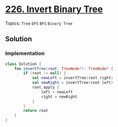 # [226. Invert Binary Tree](https://leetcode.com/problems/invert-binary-tree)

Topics: `Tree` `DFS` `BFS` `Binary Tree`

## Solution

### Implementation

```kotlin
class Solution {
    fun invertTree(root: TreeNode?): TreeNode? {
        if (root != null) {
            val newLeft = invertTree(root.right)
            val newRight = invertTree(root.left)
            root.apply {
                left = newLeft
                right = newRight
            }
        }
        return root
    }
}
```
